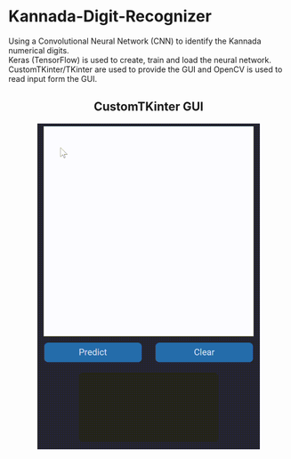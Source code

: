 # Kannada-Digit-Recognizer

Using a Convolutional Neural Network (CNN) to identify the Kannada numerical digits.</br>
Keras (TensorFlow) is used to create, train and load the neural network.</br>
CustomTKinter/TKinter are used to provide the GUI and OpenCV is used to read input form the GUI.</br>

<h2 align="center"> CustomTKinter GUI </h2>
<p align="center">
  <img src="https://github.com/ShettySach/Kannada-Digit-Recognizer/blob/main/img/CTK.gif">
</p>
